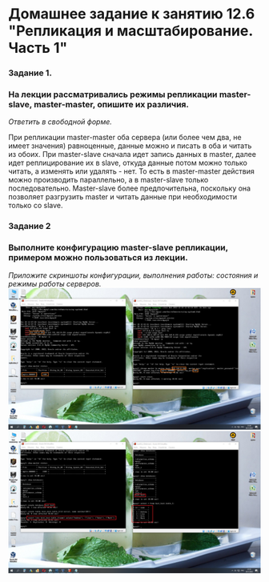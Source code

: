 # Домашнее задание к занятию 12.6 "Репликация и масштабирование. Часть 1"

### Задание 1.
### На лекции рассматривались режимы репликации master-slave, master-master, опишите их различия.

*Ответить в свободной форме.*

При репликации master-master оба сервера (или более чем два, не имеет значения) равноценные, данные можно и писать в оба и читать из обоих. При master-slave сначала идет запись данных в master, далее идет реплицирование их в slave, откуда данные потом можно только читать, а изменять или удалять - нет. То есть в master-master действия можно производить параллельно, а в master-slave только последовательно. Master-slave более предпочительна, поскольку она позволяет разгрузить master и читать данные при необходимости только со slave.


### Задание 2
### Выполните конфигурацию master-slave репликации, примером можно пользоваться из лекции.

*Приложите скриншоты конфигурации, выполнения работы: состояния и режимы работы серверов.*
![Скрин1](https://github.com/INRI03/replication_1/blob/main/01.png)
![Скрин2](https://github.com/INRI03/replication_1/blob/main/002.png)
